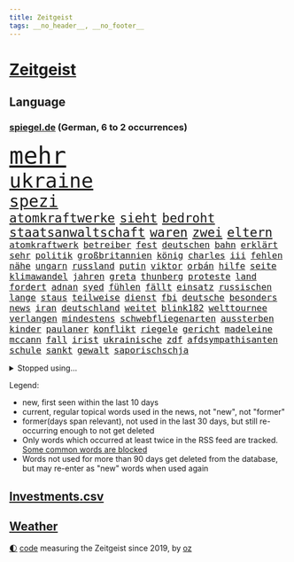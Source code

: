 ```yaml
---
title: Zeitgeist
tags: __no_header__, __no_footer__
---
```


# [Zeitgeist](https://oliz.io/zeitgeist/)

## Language

<h3><a href="https://www.spiegel.de" target="_blank">spiegel.de</a> (German, 6 to 2 occurrences)</h3>
<p style="font-family:monospace">
<span style="font-size:32pt"><a href="news_links.html#mehr" class="current">mehr</a></span>
<br>
<span style="font-size:27pt"><a href="news_links.html#ukraine" class="current">ukraine</a></span>
<br>
<span style="font-size:22pt"><a href="news_links.html#spezi" class="new">spezi</a></span>
<br>
<span style="font-size:17pt"><a href="news_links.html#atomkraftwerke" class="current">atomkraftwerke</a></span>
<span style="font-size:17pt"><a href="news_links.html#sieht" class="current">sieht</a></span>
<span style="font-size:17pt"><a href="news_links.html#bedroht" class="current">bedroht</a></span>
<span style="font-size:17pt"><a href="news_links.html#staatsanwaltschaft" class="current">staatsanwaltschaft</a></span>
<span style="font-size:17pt"><a href="news_links.html#waren" class="current">waren</a></span>
<span style="font-size:17pt"><a href="news_links.html#zwei" class="current">zwei</a></span>
<span style="font-size:17pt"><a href="news_links.html#eltern" class="current">eltern</a></span>
<br>
<span style="font-size:12pt"><a href="news_links.html#atomkraftwerk" class="current">atomkraftwerk</a></span>
<span style="font-size:12pt"><a href="news_links.html#betreiber" class="current">betreiber</a></span>
<span style="font-size:12pt"><a href="news_links.html#fest" class="current">fest</a></span>
<span style="font-size:12pt"><a href="news_links.html#deutschen" class="current">deutschen</a></span>
<span style="font-size:12pt"><a href="news_links.html#bahn" class="current">bahn</a></span>
<span style="font-size:12pt"><a href="news_links.html#erklärt" class="current">erklärt</a></span>
<span style="font-size:12pt"><a href="news_links.html#sehr" class="current">sehr</a></span>
<span style="font-size:12pt"><a href="news_links.html#politik" class="current">politik</a></span>
<span style="font-size:12pt"><a href="news_links.html#großbritannien" class="current">großbritannien</a></span>
<span style="font-size:12pt"><a href="news_links.html#könig" class="current">könig</a></span>
<span style="font-size:12pt"><a href="news_links.html#charles" class="current">charles</a></span>
<span style="font-size:12pt"><a href="news_links.html#iii" class="current">iii</a></span>
<span style="font-size:12pt"><a href="news_links.html#fehlen" class="current">fehlen</a></span>
<span style="font-size:12pt"><a href="news_links.html#nähe" class="current">nähe</a></span>
<span style="font-size:12pt"><a href="news_links.html#ungarn" class="current">ungarn</a></span>
<span style="font-size:12pt"><a href="news_links.html#russland" class="current">russland</a></span>
<span style="font-size:12pt"><a href="news_links.html#putin" class="current">putin</a></span>
<span style="font-size:12pt"><a href="news_links.html#viktor" class="current">viktor</a></span>
<span style="font-size:12pt"><a href="news_links.html#orbán" class="current">orbán</a></span>
<span style="font-size:12pt"><a href="news_links.html#hilfe" class="current">hilfe</a></span>
<span style="font-size:12pt"><a href="news_links.html#seite" class="current">seite</a></span>
<span style="font-size:12pt"><a href="news_links.html#klimawandel" class="current">klimawandel</a></span>
<span style="font-size:12pt"><a href="news_links.html#jahren" class="current">jahren</a></span>
<span style="font-size:12pt"><a href="news_links.html#greta" class="current">greta</a></span>
<span style="font-size:12pt"><a href="news_links.html#thunberg" class="new">thunberg</a></span>
<span style="font-size:12pt"><a href="news_links.html#proteste" class="current">proteste</a></span>
<span style="font-size:12pt"><a href="news_links.html#land" class="current">land</a></span>
<span style="font-size:12pt"><a href="news_links.html#fordert" class="current">fordert</a></span>
<span style="font-size:12pt"><a href="news_links.html#adnan" class="current">adnan</a></span>
<span style="font-size:12pt"><a href="news_links.html#syed" class="current">syed</a></span>
<span style="font-size:12pt"><a href="news_links.html#fühlen" class="current">fühlen</a></span>
<span style="font-size:12pt"><a href="news_links.html#fällt" class="current">fällt</a></span>
<span style="font-size:12pt"><a href="news_links.html#einsatz" class="current">einsatz</a></span>
<span style="font-size:12pt"><a href="news_links.html#russischen" class="current">russischen</a></span>
<span style="font-size:12pt"><a href="news_links.html#lange" class="current">lange</a></span>
<span style="font-size:12pt"><a href="news_links.html#staus" class="current">staus</a></span>
<span style="font-size:12pt"><a href="news_links.html#teilweise" class="current">teilweise</a></span>
<span style="font-size:12pt"><a href="news_links.html#dienst" class="current">dienst</a></span>
<span style="font-size:12pt"><a href="news_links.html#fbi" class="current">fbi</a></span>
<span style="font-size:12pt"><a href="news_links.html#deutsche" class="current">deutsche</a></span>
<span style="font-size:12pt"><a href="news_links.html#besonders" class="current">besonders</a></span>
<span style="font-size:12pt"><a href="news_links.html#news" class="current">news</a></span>
<span style="font-size:12pt"><a href="news_links.html#iran" class="current">iran</a></span>
<span style="font-size:12pt"><a href="news_links.html#deutschland" class="current">deutschland</a></span>
<span style="font-size:12pt"><a href="news_links.html#weitet" class="current">weitet</a></span>
<span style="font-size:12pt"><a href="news_links.html#blink182" class="new">blink182</a></span>
<span style="font-size:12pt"><a href="news_links.html#welttournee" class="new">welttournee</a></span>
<span style="font-size:12pt"><a href="news_links.html#verlangen" class="current">verlangen</a></span>
<span style="font-size:12pt"><a href="news_links.html#mindestens" class="current">mindestens</a></span>
<span style="font-size:12pt"><a href="news_links.html#schwebfliegenarten" class="new">schwebfliegenarten</a></span>
<span style="font-size:12pt"><a href="news_links.html#aussterben" class="current">aussterben</a></span>
<span style="font-size:12pt"><a href="news_links.html#kinder" class="current">kinder</a></span>
<span style="font-size:12pt"><a href="news_links.html#paulaner" class="new">paulaner</a></span>
<span style="font-size:12pt"><a href="news_links.html#konflikt" class="current">konflikt</a></span>
<span style="font-size:12pt"><a href="news_links.html#riegele" class="new">riegele</a></span>
<span style="font-size:12pt"><a href="news_links.html#gericht" class="current">gericht</a></span>
<span style="font-size:12pt"><a href="news_links.html#madeleine" class="new">madeleine</a></span>
<span style="font-size:12pt"><a href="news_links.html#mccann" class="new">mccann</a></span>
<span style="font-size:12pt"><a href="news_links.html#fall" class="current">fall</a></span>
<span style="font-size:12pt"><a href="news_links.html#irist" class="new">irist</a></span>
<span style="font-size:12pt"><a href="news_links.html#ukrainische" class="current">ukrainische</a></span>
<span style="font-size:12pt"><a href="news_links.html#zdf" class="current">zdf</a></span>
<span style="font-size:12pt"><a href="news_links.html#afdsympathisanten" class="new">afdsympathisanten</a></span>
<span style="font-size:12pt"><a href="news_links.html#schule" class="current">schule</a></span>
<span style="font-size:12pt"><a href="news_links.html#sankt" class="current">sankt</a></span>
<span style="font-size:12pt"><a href="news_links.html#gewalt" class="current">gewalt</a></span>
<span style="font-size:12pt"><a href="news_links.html#saporischschja" class="current">saporischschja</a></span>
</p>
<details>
<summary>Stopped using...</summary>
<p class="former" style="font-size:12pt">
alexej(719) ankunft(719) körper(719) nawalny(719) stärken(719) drosten(718) entdeckten(718) day(717) gegenseitig(717) klimawandels(717) quarantäne(717) reduziert(717) taten(717) klagt(716) verfassungsschutz(716) baby(715) bundespräsident(715) enttäuscht(715) johnson(715) landkreis(715) scheidet(715) schweigt(715) verbot(715) äußert(715) gelungen(714) israelischen(714) treffer(714) unabhängige(714) verhängte(714) versehentlich(714) angesteckt(713) leer(713) manchen(713) musiker(713) schwangerschaft(713) übersicht(713) atmosphäre(712) bekämpfung(712) doku(712) entwurf(712) falls(712) geschichten(712) innenministerium(712) metropole(712) moderna(712) stolz(712) verriet(712) williams(712) woran(712) benjamin(711) bisschen(711) britischer(711) dauerhaft(711) erstaunlich(711) mali(711) myanmar(711) taylor(711) unbekannten(711) zurzeit(711) ärgert(711) anbieten(710) attentat(710) autofahrer(710) bittere(710) brutale(710) erlitten(710) interne(710) lockdown(710) norbert(710) obama(710) schuldig(710) software(710) verraten(710) verwendet(710) veröffentlichte(710) wählen(710) zwang(710) 96(709) ausnahmen(709) entlässt(709) freilassung(709) gewerkschaft(709) michelle(709) teslachef(709) unterricht(709) beamte(708) bestätigen(708) christopher(708) einführen(708) englische(708) folgte(708) mitglied(708) oberste(708) rekordmeister(708) umdenken(708) ärzten(708) allianz(707) elektroautos(707) endete(707) ermöglichen(707) kamera(707) minute(707) schüssen(707) teilnehmen(707) weltweite(707) volksrepublik(706) überprüft(706) italienischen(705) stammt(705) brite(704) psychische(704) 27(703) holen(703) geschossen(702) gestritten(702) juristisch(702) pünktlich(702) wies(702) antisemitismus(701) geflogen(701) hubertus(701) präsidentin(701) reagierten(701) langfristig(700) tatverdächtigen(700) gesetze(699) nachgewiesen(699) triumph(699) verbände(699) attentäter(698) duisburg(698) freie(698) hotels(698) solange(698) 900(696) 1000(695) argentinien(695) außerhalb(695) mick(695) politikerin(694) produkte(694) handel(693) empfängt(692) erschießt(692) impfungen(692) sitzung(692) warm(692) entspannung(691) parallelen(691) wunder(691) zukünftig(690) münster(689) stress(688) damals(687) gegnern(687) insassen(687) kontakt(686) schlugen(686) treiben(686) legende(685) menschenrechtsverletzungen(685) auseinandersetzung(684) klasse(684) papier(683) kindheit(682) journalist(681) nieder(681) sportler(681) praxis(680) grünenchefin(679) telegram(679) verständnis(679) bundeswehrsoldaten(678) gastronomie(678) karten(678) olympia(677) gerieten(675) katharina(675) festhalten(674) tuchel(672) hype(671) türen(669) prägte(667) verpasste(667) mittelpunkt(666) erhebliche(664) grüner(664) teuren(664) missbrauchs(662) entbrannt(660) startup(660) farbe(656) inhaftierten(656) csupolitiker(654) berühmtesten(646) schutzsuchende(645) cdu/csu(643) nick(634) enthält(620) sondersitzung(600) notstand(572) rein(563) 4000(562) niemals(553) untermauert(551) gebeten(539) unterschiedliche(534) angebote(533) enthalten(528) gewalttat(527) mitverantwortlich(526) grünes(495) gestanden(492) ungeimpfte(491) ticket(477) ausbildung(473) anführer(460) mythos(460) höherer(459) sammelt(459) eröffnung(457) unseres(456) kündigten(451) astronomen(450) urteilte(450) getrieben(447) erhebung(441) sätze(441) zwingen(439) vierjährige(438) verrückt(434) insbesondere(431) c(426) kyrgios(425) ermordung(424) inszenieren(423) dankte(421) erfolglos(421) halfen(416) fraktion(415) beliebte(411) expertin(409) konzerns(409) topmanager(408) japans(403) exil(399) parlaments(399) übertragen(399) 69(398) iphones(397) geleistet(393) inneren(393) längste(393) momente(385) kritischen(383) vertritt(378) 2025(376) boss(370) irritiert(369) wittert(369) gesundheitsämter(368) anheben(364) gefeuert(355) demo(353) kurzer(353) mehrfamilienhaus(352) staatssekretär(352) unterhaus(350) wesen(350) rauswurf(347) erneuerbaren(345) erneutes(345) coronaneuinfektionen(342) adam(341) spezielle(341) mächtig(339) verständigt(338) lindern(336) geheimdienste(334) oppositionsführer(334) vereinbart(333) feiertag(332) volksverhetzung(331) abu(329) verläuft(326) zufällig(326) lockt(324) dritter(322) matteo(321) solcher(313) bescheid(312) mehrmals(311) minderjähriger(301) griffen(300) quält(300) formel1saison(299) khan(299) mache(299) stephen(299) einfacher(298) oskar(297) robben(297) gelb(296) mitleid(294) vietnam(294) vorstandschef(294) zufall(294) seltene(293) sportliche(293) mischt(292) schütze(290) künstlers(289) aussetzen(287) keeper(286) zustimmung(286) aston(285) 1995(283) texte(282) klappt(280) nordische(280) ruhrgebiet(279) bemerkenswerte(278) kanzlers(276) landwirtschaftsminister(276) personalnot(274) bundestages(272) ricarda(271) 68(270) juan(270) getreten(268) vorzubereiten(268) viren(265) passierte(264) berger(262) flugzeugen(262) schlüssel(261) widersprechen(260) dreyer(259) erfand(258) frauenquote(258) schaulustige(258) lanka(255) lebenshaltungskosten(255) sri(255) überwachung(254) brot(252) etappe(252) verkaufte(252) bridge(251) hauptbahnhof(251) einfachen(250) vettel(248) expremier(247) trikot(247) sky(245) verlangte(245) grandslamturnier(243) säugling(241) teilten(241) bürgerkrieg(240) streiken(238) bewahren(237) unabhängiger(237) 1972(236) anstrengungen(236) sofortige(236) geiselnahme(233) m(233) bestürzt(232) rüstungskonzern(232) ruhen(231) überraschungen(231) journalismus(230) moniert(230) horror(229) überzeugung(229) prorussischen(228) fehlverhalten(227) murray(226) wohlstand(226) andrij(225) hut(225) melnyk(225) positiven(224) young(223) sitz(222) klug(219) niederlegen(218) profite(218) zensur(218) torwart(215) geplanter(212) kelly(211) rené(210) triumphiert(210) pornos(208) leuten(207) ukrainisches(207) barack(206) roller(206) container(205) kremlkritiker(205) drohender(204) bevorstehende(203) menschliches(202) hinterbliebenen(201) besetzte(199) brandenburger(199) jahreszeit(198) beschuldigten(197) siegesserie(197) models(196) stoff(195) zutiefst(195) regelmäßige(194) profitierte(193) wesel(192) kleben(191) fighters(190) foo(190) mais(190) anteile(189) stromversorgung(189) ausbremsen(188) wiedereinführung(188) masse(187) prinzip(187) gewerkschafter(186) rahmen(186) herzen(185) austricksen(184) iwan(183) rabatt(183) tätigkeit(183) eigentor(182) moldau(182) ölkonzern(182) moral(180) schweres(180) ignorieren(179) influencer(179) verfügt(179) unterhalten(178) drake(176) gemeint(176) königsklasse(176) beben(175) getreideexporte(175) infektionsschutzgesetzes(174) rhetorik(174) brandstiftung(173) leuchten(173) south(173) brille(172) europatour(172) günstigsten(170) tankrabatt(170) energiekonzerne(169) gerichtssaal(169) mysteriöse(169) agentur(168) sainz(167) zurückhaltend(167) aussieht(166) notfallplans(166) einkaufszentrum(165) zuschüsse(165) diagnostiziert(164) arbeitslosigkeit(163) schlagabtausch(163) erläutert(162) galaxie(162) besseres(161) ertrinken(161) lernrückstände(161) minimal(161) missglückter(161) schiedsgericht(160) 34jähriger(158) tatverdächtiger(157) windparks(157) gebietsgewinne(155) belegschaft(154) österreichischer(154) abgetrieben(153) wahrscheinlichkeit(153) fragezeichen(152) rajapaksa(152) taugt(151) quellen(150) fahnder(149) franken(149) interessant(149) serena(149) ferien(148) veranstaltet(148) vorfälle(148) stillgelegten(147) traditionen(147) konsequenz(145) lieferanten(145) frontmann(143) blockierte(142) export(142) festen(142) fotografie(142) hammer(142) inspiration(140) maschinenraum(140) verfügbar(140) versöhnung(140) 23jährigen(139) nacheinander(139) sommerferien(139) überwachungssoftware(138) reichsbürger(137) südukraine(137) ärztinnen(137) 73jährige(136) finsternis(136) involviert(136) kleinflugzeug(136) kleinflugzeugs(136) rage(136) militärverwaltung(135) vogel(135) 60000(133) heimrennen(133) parlamentarischer(133) trocken(133) zehnten(133) lichter(132) israelis(131) vollem(131) begnadigung(130) hitzewelle(130) zurücktreten(130) bedrohlich(129) niedergeschlagen(129) zermürbt(127) 1200(126) bosnien(126) zumutung(126) affenpocken(125) kritischem(125) verhalf(124) vwkonzern(124) detlef(123) thronfolger(123) batterie(122) dolly(122) kundschaft(122) legalisierung(122) verzweiflung(122) fire(121) ausgebildet(120) europapokal(120) löschflugzeuge(120) andy(119) erfolgsserie(119) hintertür(119) royale(119) babyfoto(118) empfindet(118) nadelattacken(118) rechtspopulisten(118) akleh(117) plätze(117) rockband(117) entgleist(116) shireen(116) gewagt(114) belegt(113) gefahndet(113) heimliche(113) krimi(113) transfers(113) wettert(112) 21jährigen(111) eingedämmt(111) herzrasen(111) rtlshow(111) theresa(111) günstigen(110) 59(109) gravierend(109) pennsylvania(109) saisonspiel(109) erkannt(108) sensiblen(108) tagessieg(108) drohendem(106) matchball(106) mihambo(106) 90000(105) qualifizierte(105) schicksale(105) schmerzensgeld(105) wirtschaftskrieg(105) wal(104) fotografierten(103) volle(103) adresse(102) hast(102) hubert(102) jährliche(102) verheerend(102) vogue(102) zunichte(102) beeindruckenden(101) identifizieren(101) witwe(101) hundertjährige(100) olympiaattentat(100) paolo(100) tagsüber(100) uiguren(100) deutete(99) patricia(99) bewiesen(98) entgleisung(98) problemlos(98) torhüterin(98) voraussichtlich(98) wissenschaftlerinnen(98) furore(97) verlängerte(97) vermeintliche(97) zusammenhängt(97) außenhandel(96) marseille(96) massenproteste(96) nehme(96) romanen(96) übergewinnsteuer(96) attraktiver(95) fehlstart(95) höherem(95) abgelehnte(94) attestiert(94) blues(94) jahresbericht(93) ki(93) kommentieren(93) gebäuden(92) harvey(92) pilot(92) rentnerinnen(92) boulevard(91) festzunehmen(91) fußballtransfers(91) impfstoffen(91) karen(91) nachlesen(91) zeitverschwendung(91) gesteuert(90) instrument(90) konservatives(90) putzen(90) jubelte(89) mitgenommen(89) rechtspopulist(89) zuwanderung(89) gibraltar(88) kurzschlusshandlung(88) malerin(88) vertraulichen(88) erbes(87) geige(87) heide(87) klimaretter(87) lüneburger(87) netflixdoku(87) sara(87) tierarten(87) vorübergehende(87) zuschlägt(87) ankam(86) ansage(86) feldjäger(86) neuzugang(86) till(86) angefordert(85) bundessozialministerium(85) finanzen(85) krach(85) präsenzunterricht(85) soloalbum(85) verbale(85) bundeskartellamt(84) comics(84) krachte(84) regelungen(84) usstadt(84) bemerkenswerten(83) berechtigt(83) egot(83) segelboot(83) tumulten(83) bird(82) exjustizminister(82) niedrigen(82) raub(82) sue(82) wirkungsvoll(82) wissenschaft(82) ddrauswahl(81) einbringen(81) fahrschein(81) tägliche(81) würdigen(81) zusagen(81) chatapp(80) regionale(80) rückgänge(80) strittigen(80) versorgen(80) deckte(79) dfbauswahl(79) ertrinkt(79) gendersprache(79) kohlemeiler(79) milliardengarantien(79) nevermind(79) vorschlägen(79) atomstrom(78) geisel(78) madame(78) mysteriöser(78) schnappen(78) willkürlich(78) wirksamkeit(78) erhöhungen(77) flecktarn(77) nachhaltige(77) theo(77) umfang(77) vorbestrafte(77) bundestagsabgeordneter(76) einkommensschwache(76) kannst(76) schulschließungen(76) strategien(76) subventionieren(76) unvermittelt(76) verschossener(76) vize(76) alleinstehende(75) ana(75) angesagt(75) bay(75) bebte(75) erdbeben(75) etappensieg(75) ludwigshafen(75) oberstes(75) reichstag(75) solches(75) tampa(75) albtraum(74) gaskraftwerke(74) kernenergie(74) ladenbesitzerin(74) teuersten(74) völker(74) banner(73) brillen(73) expremierministerin(73) flaschen(73) deutschisraelischen(72) duschen(72) kämpferisch(72) mies(72) mächtigste(72) pandemiemaßnahmen(72) radprofis(72) bühl(71) hunsrück(71) jule(71) niemeier(71) reaktoren(71) reparationen(71) secret(71) stören(71) trägerrakete(71) winterwm(71) armand(70) brotweizen(70) bundesbildungsministerin(70) gartenkolumne(70) gasfluss(70) sogenannter(70) tierfutter(70) ungeklärten(70) abgeriegelte(69) ausschnitt(69) fazit(69) schlafzimmer(69) afghanin(68) deutschsprachigen(68) forscherteam(68) geheimnisse(68) nacktheit(68) rationiert(68) tennishoffnung(68) vermeintlich(68) yousuf(68) mühelos(67) dazn(66) energiebranche(66) eukommissar(66) sauberes(66) vorkommt(66) anrufen(65) eisernen(65) gruß(65) handlanger(65) jannik(65) sinner(65) staatsmänner(65) tennisspielerin(65) viktoria(65) wagte(65) csd(64) duplantis(64) eisberg(64) epos(64) leidenschaftlich(64) liberaler(64) malta(64) zurückdrängen(64) 2008(63) aljazeerajournalistin(63) erfolgslauf(63) notfälle(63) aufrechtzuerhalten(62) freigang(62) häftling(62) kennengelernt(62) primož(62) roglič(62) saisons(62) schaltete(62) schmyhal(62) denys(61) feuerten(61) gange(61) attackierte(60) ausblick(60) einfuhren(60) symbolisch(60) angeschlagener(59) dreh(59) friedliches(59) melnyks(59) schildkröte(59) vergebung(59) weitsprung(59) 192(58) ade(58) blackout(58) gesamtführung(58) gesundheitssystem(58) zähe(58) armas(57) entsprechenden(57) gewertet(57) meeres(57) negative(57) ohnmacht(57) präsent(57) starregisseur(57) wdr(57) zweifelhafter(57) colombo(56) dankbar(56) gesinnung(56) gotabaya(56) jahn(56) pfosten(56) beistand(55) ferraripiloten(55) hinauf(55) hollywoodkarriere(55) nordstreampipeline(55) religiöse(55) schlussanstieg(55) security(55) sehenswürdigkeiten(55) solar(55) werbetrommel(55) zusammenfassung(55) abitur(54) bränden(54) nebenher(54) rumänische(54) stichelt(54) unbesiegbar(54) wartungsarbeiten(54) zwangen(54) lankas(53) mads(53) pedersen(53) rückkehrer(53) schüller(53) technisch(53) verwalter(53) barriere(52) irrfahrt(52) kriegswirtschaft(52) milchstraße(52) schwanz(52) special(52) zuschlagen(52) bundesamts(51) fehlschuss(51) herabstufung(51) vetternwirtschaft(51) zehnmal(51) abgestürzte(50) ergeht(50) freundschaftsspiel(50) fußstapfen(50) förderbank(50) gesamtführenden(50) kenias(50) kinderlähmung(50) längeren(50) meilern(50) badenbaden(49) dringender(49) gaskonzern(49) leitzinsen(49) linda(49) modeikone(49) nation(49) rbbintendantin(49) schlesinger(49) synthetische(49) berufe(48) nullcoronapolitik(48) schmelzen(48) südspanien(48) untergrund(48) zack(48) akwlaufzeiten(47) anschließen(47) garcia(47) geschwindigkeit(47) hasta(47) laden(47) notruf(47) pathos(47) strömung(47) vista(47) britischem(46) getreideabkommen(46) hoffnungsträger(46) just(46) katastrophenalarm(46) leopard2panzer(46) brennstoff(45) doppelmord(45) gewächshäuser(45) schwärmen(45) solaranlagen(45) tipp(45) darauffolgenden(44) messungen(44) rekordfund(44) strikte(44) unaufhaltsam(44) weber(44) 2007(43) gemächern(43) wütet(43) ästhetische(43) 1999(42) beleidigungen(42) hände(42) speerwurf(42) tvrechte(42) unzumutbar(42) feigen(41) flüssen(41) porschechef(41) torschützen(41) ungarischen(41) zugespitzt(41) blackouts(40) hessens(40) katastrophenschutz(40) ratlos(40) spitzen(40) springer(40) ureinwohner(40) erlässt(39) gegenschlag(39) kandidierte(39) präsidentenberater(39) unstrittig(39) worüber(39) hoffnungslos(38) ketten(38) krisenzeiten(38) lehrstellen(38) parteichefs(38) supertalent(38) abzufedern(37) ayleen(37) dunkel(37) pornhub(37) gebühr(36) gesundheits(36) zehnter(36) dokumenten(35) friedens(35) intensive(35) memphis(35) schrumpfte(35) schuljahr(35) internets(34) oleksij(34) amazons(33) annkatrin(33) anschlusslösung(33) hatespeech(33) kiez(33) mitgerissen(33) sbahnhof(33) todesfall(33) vorsaison(33) ablehnung(32) grunewald(32) pokalspiel(32) spielzeit(32) streamen(32) 05(31) eid(31) menschheit(31) mississippi(31) mutmaßlichem(31) phasenweise(31) vollendet(31) angeprangert(30) ausgetauscht(30) betrugsprozess(30) eisbergs(30) ernstfall(30) misogynen(30) piastri(30) taxifahrer(30) 57jährige(29) atomdebatte(29) gebucht(29) palermo(29) reiseportal(29) verirrten(29) absolvierte(28) blickten(28) bunten(28) erfolgte(28) geborene(28) platzverweis(28) rot(28) samstagabend(28) zeichentrickfilm(28) club(27) gratismentalität(27) ignoranz(27) roter(27) fbirazzia(26) ferngesteuerte(26) flop(26) maryam(26) nationalhymne(26) nullnummer(26) pfister(26) pyramiden(26) überlagert(26) astronomie(25) basketballerin(25) eon(25) gedenkveranstaltung(25) ideal(25) impfempfehlungen(25) konflikten(25) nährt(25) sons(25) distanzieren(24) entmachtung(24) flores(24) klettert(24) magnum(24) selbstzweifel(24) strandete(24) sympathien(24) insolvent(23) massenhafte(23) rheins(23) backhaus(22) erkannte(22) extremismus(22) lawrence(22) malis(22) mehrkosten(22) nahenden(22) reifen(22) romane(22) ruto(22) südinsel(22) weiterführenden(22) chemikalien(21) cristina(21) ersteigert(21) familienmitglied(21) groteskem(21) heimsieg(21) heiterkeit(21) heroin(21) kriegsstrategie(21) masern(21) montenegros(21) nackt(21) rowling(21) strenger(21) bundesligaabsteiger(20) cash(20) erpressung(20) gerichtlich(20) kappen(20) kommunikation(20) leichtathletikem(20) skizziert(20) teuerste(20) blüht(19) gefährdung(19) grünenspitze(19) montagsdemos(19) übermalt(19) gegenmaßnahmen(18) provence(18) sichuan(18) spanienrundfahrt(18) verleger(18) verständlich(18) akanji(17) american(17) god(17) zielflughafen(17) zugehen(17) abwasser(16) fauci(16) fußballweltmeister(16) geher(16) herzegowina(16) kennzahlen(16) stemmt(16) unsolidarisch(16) verbrachte(16) wiese(16) winnetou(16) andalusien(15) asiatischen(15) aubameyang(15) bangkok(15) bemühen(15) endgültigen(15) liechtenstein(15) menschenhandels(15) pierreemerick(15) spiegelranking(15) wandelt(15) abnehmer(14) conference(14) einzelzelle(14) energiesparverordnung(14) evolution(14) notfallmaßnahmen(14) sozialem(14) ursachenforschung(14) football(13) havertz(13) mordanschlag(13) querfront(13) sabotieren(13) vuelta(13) übergriff(13) chefredakteur(12) echt(12) ersparte(12) herausgeber(12) kremlnahe(12) schwieriges(12) siedlungen(12) akwbetreiber(11) beschwert(11) ehen(11) friedman(11) isolationshaft(11) nachgebaut(11) omikronbooster(11) pascal(11)
</p>
</details>
<p>Legend:
<ul>
<li><span class="new">new</span>, first seen within the last 10 days</li>
<li><span class="current">current</span>, regular topical words used in the news, not "new", not "former"</li>
<li><span class="former">former(days span relevant)</span>, not used in the last 30 days, but still re-occurring enough to not get deleted</li>
<li>Only words which occurred at least twice in the RSS feed are tracked. <a href="language/filters.py">Some common words are blocked</a></li>
<li>Words not used for more than 90 days get deleted from the database, but may re-enter as "new" words when used again</li>
</ul>
</p>

## [Investments](investments.html)[.csv](investments.csv)

## [Weather](weather.html)

<footer>
<a href="javascript:toggleTheme()" class="nav">🌓</a>
<a href="https://github.com/ooz/zeitgeist">code</a> measuring the Zeitgeist since 2019, by <a href="https://oliz.io">oz</a>
</footer>
